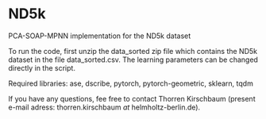 # ND5k
PCA-SOAP-MPNN implementation for the ND5k dataset

To run the code, first unzip the data_sorted zip file which contains the ND5k dataset in the file data_sorted.csv.
The learning parameters can be changed directly in the script.

Required libraries: ase, dscribe, pytorch, pytorch-geometric, sklearn, tqdm

If you have any questions, fee free to contact Thorren Kirschbaum (present e-mail adress: thorren.kirschbaum _at_ helmholtz-berlin.de).
